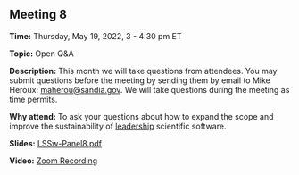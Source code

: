 ## Meeting 8

**Time:** Thursday, May 19, 2022, 3 - 4:30 pm ET

**Topic:** Open Q&A 

**Description:** This month we will take questions from attendees.  You may submit questions before the meeting by sending them by email to Mike Heroux: <maherou@sandia.gov>.  We will take questions during the meeting as time permits.

**Why attend:** To ask your questions about how to expand the scope and improve the sustainability of [leadership](LeadershipDefinition.md) scientific software.

**Slides:** [LSSw-Panel8.pdf](files/LSSwMeeting8Panel.pdf)

**Video:** [Zoom Recording]()
